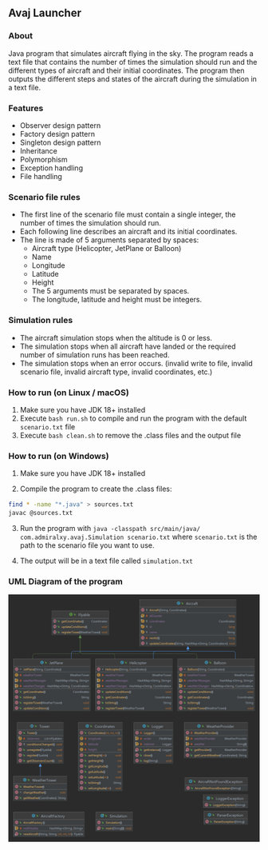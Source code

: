 ## Avaj Launcher

### About

Java program that simulates aircraft flying in the sky. The program reads a text file that contains the number of times the simulation should run and the different types of aircraft and their initial coordinates. The program then outputs the different steps and states of the aircraft during the simulation in a text file.

### Features

* Observer design pattern
* Factory design pattern
* Singleton design pattern
* Inheritance
* Polymorphism
* Exception handling
* File handling

### Scenario file rules

* The first line of the scenario file must contain a single integer, the number of times the simulation should run.
* Each following line describes an aircraft and its initial coordinates.
* The line is made of 5 arguments separated by spaces:
  * Aircraft type (Helicopter, JetPlane or Balloon)
  * Name
  * Longitude
  * Latitude
  * Height
  * The 5 arguments must be separated by spaces.
  * The longitude, latitude and height must be integers.


### Simulation rules

* The aircraft simulation stops when the altitude is 0 or less.
* The simulation stops when all aircraft have landed or the required number of simulation runs has been reached.
* The simulation stops when an error occurs. (invalid write to file, invalid scenario file, invalid aircraft type, invalid coordinates, etc.)

### How to run (on Linux / macOS)

1. Make sure you have JDK 18+ installed
2. Execute `bash run.sh` to compile and run the program with the default `scenario.txt` file
3. Execute `bash clean.sh` to remove the .class files and the output file

### How to run (on Windows)

1. Make sure you have JDK 18+ installed

2. Compile the program to create the .class files:

```bash
find * -name "*.java" > sources.txt
javac @sources.txt
```

3. Run the program with `java -classpath src/main/java/ com.admiralxy.avaj.Simulation scenario.txt` where `scenario.txt` is the path to the scenario file you want to use.


4. The output will be in a text file called `simulation.txt`

### UML Diagram of the program

![This is an image](assets/package.png)